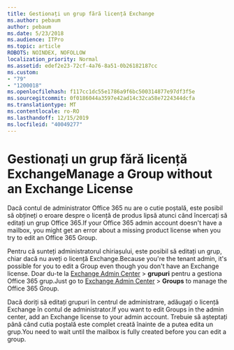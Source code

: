 ```yaml
---
title: Gestionați un grup fără licență Exchange
ms.author: pebaum
author: pebaum
ms.date: 5/23/2018
ms.audience: ITPro
ms.topic: article
ROBOTS: NOINDEX, NOFOLLOW
localization_priority: Normal
ms.assetid: edef2e23-72cf-4a76-8a51-0b26182187cc
ms.custom:
- "79"
- "1200018"
ms.openlocfilehash: f117cc1dc55e1786a9f6bc500314877e97df3f5e
ms.sourcegitcommit: 0f0186044a3597e42ad14c32ca58e7224344dcfa
ms.translationtype: MT
ms.contentlocale: ro-RO
ms.lasthandoff: 12/15/2019
ms.locfileid: "40049277"
---
```

# <a name="manage-a-group-without-an-exchange-license"></a><span data-ttu-id="1d89b-102">Gestionați un grup fără licență Exchange</span><span class="sxs-lookup"><span data-stu-id="1d89b-102">Manage a Group without an Exchange License</span></span>

<span data-ttu-id="1d89b-103">Dacă contul de administrator Office 365 nu are o cutie poștală, este posibil să obțineți o eroare despre o licență de produs lipsă atunci când încercați să editați un grup Office 365.</span><span class="sxs-lookup"><span data-stu-id="1d89b-103">If your Office 365 admin account doesn't have a mailbox, you might get an error about a missing product license when you try to edit an Office 365 Group.</span></span>
  
<span data-ttu-id="1d89b-104">Pentru că sunteți administratorul chiriașului, este posibil să editați un grup, chiar dacă nu aveți o licență Exchange.</span><span class="sxs-lookup"><span data-stu-id="1d89b-104">Because you're the tenant admin, it's possible for you to edit a Group even though you don't have an Exchange license.</span></span> <span data-ttu-id="1d89b-105">Doar du-te la [Exchange Admin Center](https://outlook.office365.com/ecp.aspx) \> **grupuri** pentru a gestiona Office 365 grup.</span><span class="sxs-lookup"><span data-stu-id="1d89b-105">Just go to [Exchange Admin Center](https://outlook.office365.com/ecp.aspx) \> **Groups** to manage the Office 365 Group.</span></span>
  
<span data-ttu-id="1d89b-106">Dacă doriți să editați grupuri în centrul de administrare, adăugați o licență Exchange în contul de administrator.</span><span class="sxs-lookup"><span data-stu-id="1d89b-106">If you want to edit Groups in the admin center, add an Exchange license to your admin account.</span></span> <span data-ttu-id="1d89b-107">Trebuie să așteptați până când cutia poștală este complet creată înainte de a putea edita un grup.</span><span class="sxs-lookup"><span data-stu-id="1d89b-107">You need to wait until the mailbox is fully created before you can edit a group.</span></span>
  
